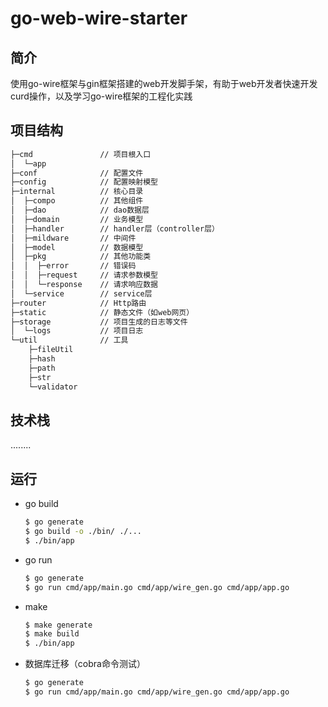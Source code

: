 # go-web-wire-starter

## 简介

使用go-wire框架与gin框架搭建的web开发脚手架，有助于web开发者快速开发curd操作，以及学习go-wire框架的工程化实践

## 项目结构

```bash
├─cmd				// 项目根入口
│  └─app			
├─conf				// 配置文件
├─config			// 配置映射模型
├─internal			// 核心目录
│  ├─compo			// 其他组件
│  ├─dao			// dao数据层
│  ├─domain			// 业务模型
│  ├─handler		// handler层（controller层）
│  ├─mildware		// 中间件
│  ├─model			// 数据模型
│  ├─pkg			// 其他功能类
│  │  ├─error		// 错误码
│  │  ├─request		// 请求参数模型
│  │  └─response	// 请求响应数据
│  └─service		// service层
├─router			// Http路由
├─static			// 静态文件（如web网页）
├─storage			// 项目生成的日志等文件
│  └─logs			// 项目日志
└─util				// 工具
    ├─fileUtil
    ├─hash
    ├─path
    ├─str
    └─validator
```



## 技术栈

[gin]: https://gin-gonic.com/zh-cn/	"性能极好的HTTP Web 框架"
[go-wire]: https://github.com/google/wire	"谷歌官方的依赖注入代码生成器"
[gorm]: https://gorm.io/	"强大的Go语言ORM库,用于与数据库交互操作"
[cobra]: https://github.com/spf13/cobra	"用于构建强大的命令行接口的库,可以很方便地组织命令行参数和子命令"
[go-playground/validator]: https://github.com/go-playground/validator	"Go 结构和字段验证"
[golang-jwt/jwt/v5]: https://github.com/golang-jwt/jwt	"web网站的身份令牌"
[zap]: https://github.com/uber-go/zap	"高性能日志库,可以用于记录请求日志"
[pflag]: https://github.com/spf13/pflag	"命令行参数和标志解析库,常与cobra一起使用"
[viper]: https://github.com/spf13/viper	"可以从配置文件(json、yaml等)或环境变量中读取配置的库"
[sonyflake]: https://github.com/sony/sonyflake	"分布式ID生成算法实现,用于生成唯一ID"

........



## 运行

- go build

  ```bash
  $ go generate
  $ go build -o ./bin/ ./...
  $ ./bin/app
  ```

  

- go run

  ```bash
  $ go generate
  $ go run cmd/app/main.go cmd/app/wire_gen.go cmd/app/app.go
  ```

  

- make

  ```bash
  $ make generate
  $ make build
  $ ./bin/app
  ```



- 数据库迁移（cobra命令测试）

  ```bash
  $ go generate
  $ go run cmd/app/main.go cmd/app/wire_gen.go cmd/app/app.go
  ```

  